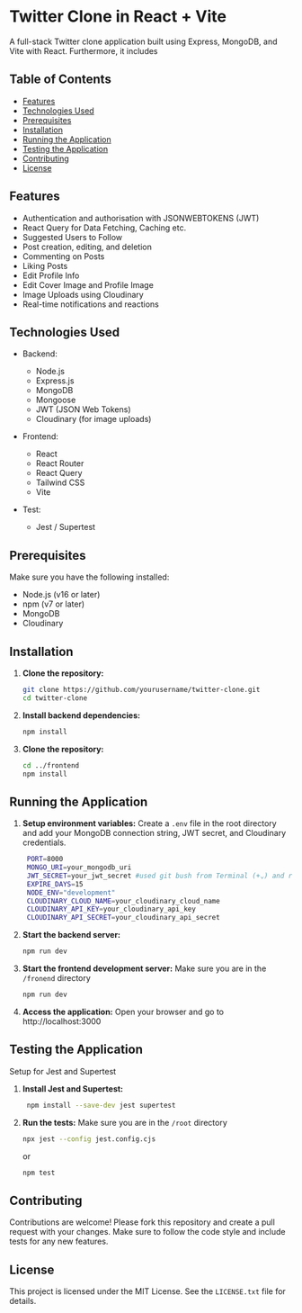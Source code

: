 # Twitter Clone in React + Vite

A full-stack Twitter clone application built using Express, MongoDB, and Vite with React.
Furthermore, it includes

## Table of Contents

- [Features](#features)
- [Technologies Used](#technologies-used)
- [Prerequisites](#prerequisites)
- [Installation](#installation)
- [Running the Application](#running-the-application)
- [Testing the Application](#testing-the-application)
- [Contributing](#contributing)
- [License](#license)

## Features

- Authentication and authorisation with JSONWEBTOKENS (JWT)
- React Query for Data Fetching, Caching etc.
- Suggested Users to Follow
- Post creation, editing, and deletion
- Commenting on Posts
- Liking Posts
- Edit Profile Info
- Edit Cover Image and Profile Image
- Image Uploads using Cloudinary
- Real-time notifications and reactions

## Technologies Used

- Backend:

  - Node.js
  - Express.js
  - MongoDB
  - Mongoose
  - JWT (JSON Web Tokens)
  - Cloudinary (for image uploads)

- Frontend:

  - React
  - React Router
  - React Query
  - Tailwind CSS
  - Vite

- Test:
  - Jest / Supertest

## Prerequisites

Make sure you have the following installed:

- Node.js (v16 or later)
- npm (v7 or later)
- MongoDB
- Cloudinary

## Installation

1. **Clone the repository:**

   ```sh
   git clone https://github.com/yourusername/twitter-clone.git
   cd twitter-clone

   ```

2. **Install backend dependencies:**

   ```sh
   npm install

   ```

3. **Clone the repository:**

   ```sh
   cd ../frontend
   npm install
   ```

## Running the Application

1. **Setup environment variables:**
   Create a `.env` file in the root directory and add your MongoDB connection string, JWT secret, and Cloudinary credentials.

   ```sh
    PORT=8000
    MONGO_URI=your_mongodb_uri
    JWT_SECRET=your_jwt_secret #used git bush from Terminal (+⌄) and run "openssl rand -base64 32"
    EXPIRE_DAYS=15
    NODE_ENV="development"
    CLOUDINARY_CLOUD_NAME=your_cloudinary_cloud_name
    CLOUDINARY_API_KEY=your_cloudinary_api_key
    CLOUDINARY_API_SECRET=your_cloudinary_api_secret

   ```

2. **Start the backend server:**

   ```sh
   npm run dev

   ```

3. **Start the frontend development server:**
   Make sure you are in the `/fronend` directory

   ```sh
   npm run dev

   ```

4. **Access the application:**
   Open your browser and go to http://localhost:3000

## Testing the Application

Setup for Jest and Supertest

1. **Install Jest and Supertest:**

   ```sh
    npm install --save-dev jest supertest

   ```

2. **Run the tests:**
   Make sure you are in the `/root` directory
   ```sh
   npx jest --config jest.config.cjs
   ```
   or
   ```sh
   npm test
   ```

## Contributing

Contributions are welcome! Please fork this repository and create a pull request with your changes. Make sure to follow the code style and include tests for any new features.

## License

This project is licensed under the MIT License. See the `LICENSE.txt` file for details.
